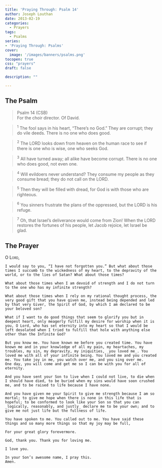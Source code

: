 ```yaml
---
title: 'Praying Through: Psalm 14'
author: Joseph Louthan
date: 2013-02-19
categories:
  - Prayers
tags:
  - Psalms
series:
- 'Praying Through: Psalms'
cover:
  image: '/images/banners/psalms.png'
tocopen: true
css: "prayers"
draft: false

description: ""

---
```

## The Psalm

>Psalm 14 (CSB)  
><sup></sup> For the choir director. Of David. 

><sup>1</sup> The fool says in his heart, “There’s no God.” They are corrupt; they do vile deeds. There is no one who does good. 

><sup>2</sup> The LORD looks down from heaven on the human race to see if there is one who is wise, one who seeks God. 

><sup>3</sup> All have turned away; all alike have become corrupt. There is no one who does good, not even one. 

><sup>4</sup> Will evildoers never understand? They consume my people as they consume bread; they do not call on the LORD. 

><sup>5</sup> Then they will be filled with dread, for God is with those who are righteous. 

><sup>6</sup> You sinners frustrate the plans of the oppressed, but the LORD is his refuge. 

><sup>7</sup> Oh, that Israel’s deliverance would come from Zion! When the LORD restores the fortunes of his people, let Jacob rejoice, let Israel be glad.

## The Prayer

<div style="font-variant: small-caps;">
  O Lord,
</div>

```text
I would say to you, “I have not forgotten you.” But what about those times I succumb to the wickedness of my heart, to the depravity of the world, or to the lies of Satan? What about those times?

What about those times when I am devoid of strength and I do not turn to the one who has my infinite strength?

What about those times when I rely on my rational thought process, the very good gift that you have given me, instead being depended and led by that very Giver, the Spirit of God, by which I am declared to be your beloved son?

What if I want to do good things that seem to glorify you but in deepest heart, only meagerly fulfill my desire for worship when it is you, O Lord, who has set eternity into my heart so that I would be left desolated when I tried to fulfill that hole with anything else other than the Infinite God?

But you know me. You have known me before you created time. You have known me and in your knowledge of all my pain, my heartaches, my troubles, my sin, my depravity, my iniquities, _you loved me_. You loved me with all of your infinite being. You loved me and you created me. You take joy in me, you watch over me, and you sing over me.
One day, you will come and get me so I can be with you for all of eternity.

And you have sent your Son to live when I could not live, to die when I should have died, to be buried when my sins would have soon crushed me, and to be raised to life because I have none.

And you have given me your Spirit to give me strength because I am so mortal; to give me hope when there is none in this life that is hopeful; to be conformed to look like your Son so that you can _logically, reasonably, and justly_ declare me to be your own; and to give me not just life but the fullness of life.

You have spoken to me. You called out to me. You have said these things and so many more things so that my joy may be full,

For your great glory forevermore.

God, thank you. Thank you for loving me.

I love you.

In your Son’s awesome name, I pray this.
Amen.
```
